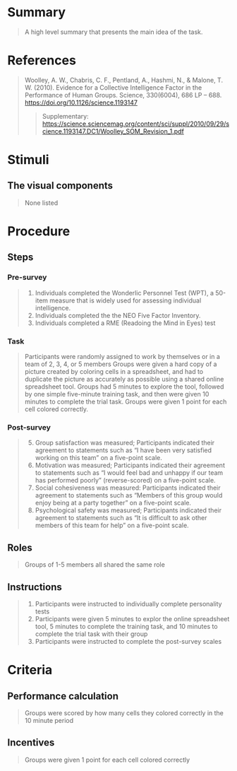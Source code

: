 # Summary
> A high level summary that presents the main idea of the task.

# References
> Woolley, A. W., Chabris, C. F., Pentland, A., Hashmi, N., & Malone, T. W. (2010). Evidence for a Collective Intelligence Factor in the Performance of Human Groups. Science, 330(6004), 686 LP – 688. https://doi.org/10.1126/science.1193147
>> Supplementary: https://science.sciencemag.org/content/sci/suppl/2010/09/29/science.1193147.DC1/Woolley_SOM_Revision_1.pdf

# Stimuli
## The visual components
> None listed

# Procedure
## Steps
### Pre-survey
> 1. Individuals completed the Wonderlic Personnel Test (WPT), a 50-item measure that is widely used for assessing individual intelligence.
> 2. Individuals completed the the NEO Five Factor Inventory. 
> 3. Individuals completed a RME (Readoing the Mind in Eyes) test
### Task
> Participants were randomly assigned to work by themselves or in a team of 2, 3, 4, or 5 members
> Groups were given a hard copy of a picture created by coloring cells in a spreadsheet, and had to duplicate the picture as accurately as possible using a
shared online spreadsheet tool. Groups had 5 minutes to explore the tool, followed by one simple
five-minute training task, and then were given 10 minutes to complete the trial task. Groups were
given 1 point for each cell colored correctly.
### Post-survey
> 5. Group satisfaction was measured; Participants indicated their agreement to statements such as “I have been
very satisfied working on this team” on a five-point scale.
> 6. Motivation was measured; Participants indicated their agreement to statements such as “I would feel bad and
unhappy if our team has performed poorly” (reverse-scored) on a five-point scale.
> 7. Social cohesiveness was measured: Participants indicated their agreement to statements such as “Members of this group would
enjoy being at a party together” on a five-point scale. 
> 8. Psychological safety was measured; Participants indicated their agreement to statements such as “It is difficult to
ask other members of this team for help” on a five-point scale.

## Roles 
> Groups of 1-5 members all shared the same role

## Instructions
> 1. Participants were instructed to individually complete personality tests
> 2. Participants were given 5 minutes to explor the online spreadsheet tool, 5 minutes to complete the training task, and 10 minutes to complete the trial task with their group
> 3. Participants were instructed to complete the post-survey scales
> 
# Criteria
## Performance calculation
> Groups were scored by how many cells they colored correctly in the 10 minute period

## Incentives
> Groups were given 1 point for each cell colored correctly
